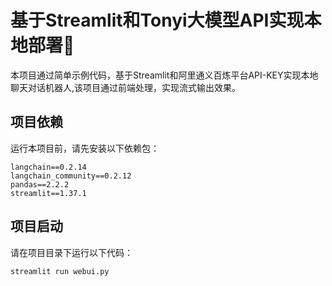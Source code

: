# 基于Streamlit和Tonyi大模型API实现本地部署🚀
本项目通过简单示例代码，基于Streamlit和阿里通义百炼平台API-KEY实现本地聊天对话机器人,该项目通过前端处理，实现流式输出效果。
## 项目依赖
运行本项目前，请先安装以下依赖包：
```
langchain==0.2.14
langchain_community==0.2.12
pandas==2.2.2
streamlit==1.37.1
```
## 项目启动
请在项目目录下运行以下代码：

```
streamlit run webui.py
```

